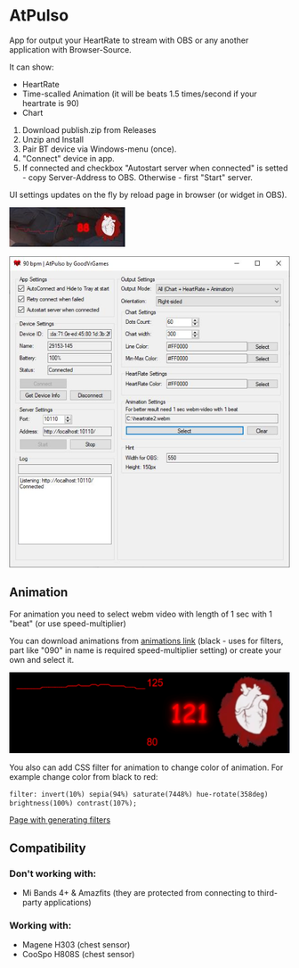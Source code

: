 # AtPulso
App for output your HeartRate to stream with OBS or any another application with Browser-Source.

It can show:
- HeartRate
- Time-scalled Animation (it will be beats 1.5 times/second if your heartrate is 90)
- Chart

1. Download publish.zip from Releases
2. Unzip and Install
3. Pair BT device via Windows-menu (once).
4. "Connect" device in app.
5. If connected and checkbox "Autostart server when connected" is setted - copy Server-Address to OBS. Otherwise - first "Start" server.


UI settings updates on the fly by reload page in browser (or widget in OBS).

![Preview2](https://github.com/alextrof94/AtPulso/blob/main/images/screenshot.jpg)

![Settings](https://github.com/alextrof94/AtPulso/blob/main/images/main.jpg)


## Animation
For animation you need to select webm video with length of 1 sec with 1 "beat" (or use speed-multiplier)

You can download animations from [animations link](https://github.com/alextrof94/AtPulso/tree/main/animations) (black - uses for filters, part like "090" in name is required speed-multiplier setting) or create your own and select it.

![Preview1](https://github.com/alextrof94/AtPulso/blob/main/images/preview.gif)

You also can add CSS filter for animation to change color of animation. For example change color from black to red:
```
filter: invert(10%) sepia(94%) saturate(7448%) hue-rotate(358deg) brightness(100%) contrast(107%);
```
[Page with generating filters](https://codepen.io/sosuke/pen/Pjoqqp)



## Compatibility
### Don't working with:
 - Mi Bands 4+ & Amazfits (they are protected from connecting to third-party applications)

### Working with:
 - Magene H303 (chest sensor)
 - CooSpo H808S (chest sensor)
